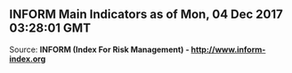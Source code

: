 ## INFORM Main Indicators as of Mon, 04 Dec 2017 03:28:01 GMT

Source: **INFORM (Index For Risk Management) - http://www.inform-index.org**